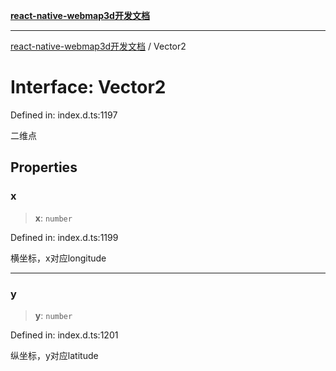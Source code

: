 [**react-native-webmap3d开发文档**](../README.md)

***

[react-native-webmap3d开发文档](../globals.md) / Vector2

# Interface: Vector2

Defined in: index.d.ts:1197

二维点

## Properties

### x

> **x**: `number`

Defined in: index.d.ts:1199

横坐标，x对应longitude

***

### y

> **y**: `number`

Defined in: index.d.ts:1201

纵坐标，y对应latitude
